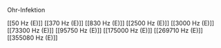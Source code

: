 Ohr-Infektion

[[50 Hz (E)]]
[[370 Hz (E)]]
[[830 Hz (E)]]
[[2500 Hz (E)]]
[[3000 Hz (E)]]
[[73300 Hz (E)]]
[[95750 Hz (E)]]
[[175000 Hz (E)]]
[[269710 Hz (E)]]
[[355080 Hz (E)]]